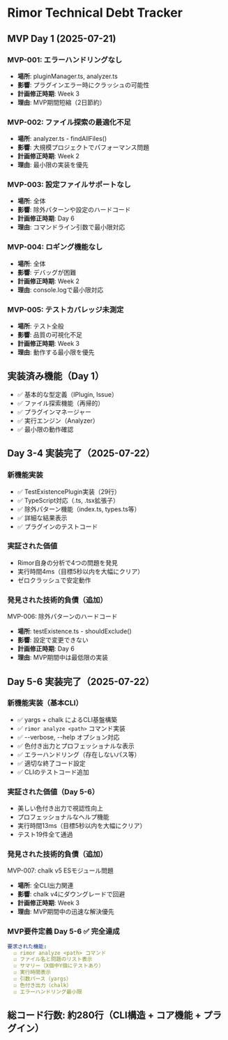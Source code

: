 # Rimor Technical Debt Tracker

## MVP Day 1 (2025-07-21)

### MVP-001: エラーハンドリングなし
- **場所**: pluginManager.ts, analyzer.ts
- **影響**: プラグインエラー時にクラッシュの可能性
- **計画修正時期**: Week 3
- **理由**: MVP期間短縮（2日節約）

### MVP-002: ファイル探索の最適化不足
- **場所**: analyzer.ts - findAllFiles()
- **影響**: 大規模プロジェクトでパフォーマンス問題
- **計画修正時期**: Week 2
- **理由**: 最小限の実装を優先

### MVP-003: 設定ファイルサポートなし
- **場所**: 全体
- **影響**: 除外パターンや設定のハードコード
- **計画修正時期**: Day 6
- **理由**: コマンドライン引数で最小限対応

### MVP-004: ロギング機能なし
- **場所**: 全体
- **影響**: デバッグが困難
- **計画修正時期**: Week 2
- **理由**: console.logで最小限対応

### MVP-005: テストカバレッジ未測定
- **場所**: テスト全般
- **影響**: 品質の可視化不足
- **計画修正時期**: Week 3
- **理由**: 動作する最小限を優先

## 実装済み機能（Day 1）
- ✅ 基本的な型定義（IPlugin, Issue）
- ✅ ファイル探索機能（再帰的）
- ✅ プラグインマネージャー
- ✅ 実行エンジン（Analyzer）
- ✅ 最小限の動作確認

## Day 3-4 実装完了（2025-07-22）

### 新機能実装
- ✅ TestExistencePlugin実装（29行）
- ✅ TypeScript対応（.ts, .tsx拡張子）
- ✅ 除外パターン機能（index.ts, types.ts等）
- ✅ 詳細な結果表示
- ✅ プラグインのテストコード

### 実証された価値
- Rimor自身の分析で4つの問題を発見
- 実行時間4ms（目標5秒以内を大幅にクリア）
- ゼロクラッシュで安定動作

### 発見された技術的負債（追加）
MVP-006: 除外パターンのハードコード
- **場所**: testExistence.ts - shouldExclude()
- **影響**: 設定で変更できない
- **計画修正時期**: Day 6
- **理由**: MVP期間中は最低限の実装

## Day 5-6 実装完了（2025-07-22）

### 新機能実装（基本CLI）
- ✅ yargs + chalk によるCLI基盤構築
- ✅ `rimor analyze <path>` コマンド実装
- ✅ --verbose, --help オプション対応
- ✅ 色付き出力とプロフェッショナルな表示
- ✅ エラーハンドリング（存在しないパス等）
- ✅ 適切な終了コード設定
- ✅ CLIのテストコード追加

### 実証された価値（Day 5-6）
- 美しい色付き出力で視認性向上
- プロフェッショナルなヘルプ機能
- 実行時間13ms（目標5秒以内を大幅にクリア）
- テスト19件全て通過

### 発見された技術的負債（追加）
MVP-007: chalk v5 ESモジュール問題
- **場所**: 全CLI出力関連
- **影響**: chalk v4にダウングレードで回避
- **計画修正時期**: Week 3
- **理由**: MVP期間中の迅速な解決優先

### MVP要件定義 Day 5-6 ✅ 完全達成
```yaml  
要求された機能:
  ☑️ rimor analyze <path> コマンド
  ☑️ ファイル名と問題のリスト表示
  ☑️ サマリー（X個中Y個にテストあり）
  ☑️ 実行時間表示
  ☑️ 引数パース（yargs）
  ☑️ 色付き出力（chalk）  
  ☑️ エラーハンドリング最小限
```

## 総コード行数: 約280行（CLI構造 + コア機能 + プラグイン）